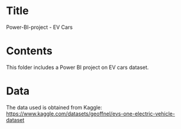 # Title  
Power-BI-project - EV Cars

# Contents  
This folder includes a Power BI project on EV cars dataset.

# Data  
The data used is obtained from Kaggle: https://www.kaggle.com/datasets/geoffnel/evs-one-electric-vehicle-dataset
